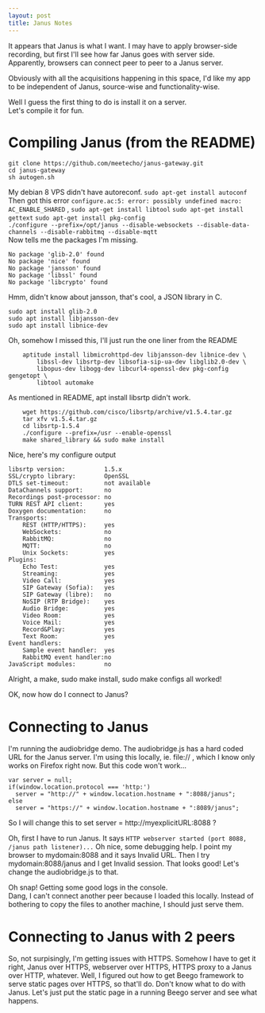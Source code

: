 ```yaml
---
layout: post
title: Janus Notes
---
```

It appears that Janus is what I want.  I may have to apply browser-side recording, but first I'll see how far Janus goes with server side.  
Apparently, browsers can connect peer to peer to a Janus server.  
  
Obviously with all the acquisitions happening in this space, I'd like my app to be independent of Janus, source-wise and functionality-wise.  

Well I guess the first thing to do is install it on a server.  
Let's compile it for fun.  
  
# Compiling Janus (from the README)
```
git clone https://github.com/meetecho/janus-gateway.git
cd janus-gateway
sh autogen.sh
```
My debian 8 VPS didn't have autoreconf.  `sudo apt-get install autoconf`  
Then got this error `configure.ac:5: error: possibly undefined macro: AC_ENABLE_SHARED`  , `sudo apt-get install libtool`  `sudo apt-get install gettext` `sudo apt-get install pkg-config`  
`./configure --prefix=/opt/janus --disable-websockets --disable-data-channels --disable-rabbitmq --disable-mqtt`  
Now tells me the packages I'm missing.
```
No package 'glib-2.0' found
No package 'nice' found
No package 'jansson' found
No package 'libssl' found
No package 'libcrypto' found
```
Hmm, didn't know about jansson, that's cool, a JSON library in C.
```
sudo apt install glib-2.0
sudo apt install libjansson-dev
sudo apt install libnice-dev
```
Oh, somehow I missed this, I'll just run the one liner from the README
```
	aptitude install libmicrohttpd-dev libjansson-dev libnice-dev \
		libssl-dev libsrtp-dev libsofia-sip-ua-dev libglib2.0-dev \
		libopus-dev libogg-dev libcurl4-openssl-dev pkg-config gengetopt \
		libtool automake
```
As mentioned in README, apt install libsrtp didn't work.
```
	wget https://github.com/cisco/libsrtp/archive/v1.5.4.tar.gz
	tar xfv v1.5.4.tar.gz
	cd libsrtp-1.5.4
	./configure --prefix=/usr --enable-openssl
	make shared_library && sudo make install
```
Nice, here's my configure output
```
libsrtp version:           1.5.x
SSL/crypto library:        OpenSSL
DTLS set-timeout:          not available
DataChannels support:      no
Recordings post-processor: no
TURN REST API client:      yes
Doxygen documentation:     no
Transports:
    REST (HTTP/HTTPS):     yes
    WebSockets:            no
    RabbitMQ:              no
    MQTT:                  no
    Unix Sockets:          yes
Plugins:
    Echo Test:             yes
    Streaming:             yes
    Video Call:            yes
    SIP Gateway (Sofia):   yes
    SIP Gateway (libre):   no
    NoSIP (RTP Bridge):    yes
    Audio Bridge:          yes
    Video Room:            yes
    Voice Mail:            yes
    Record&Play:           yes
    Text Room:             yes
Event handlers:
    Sample event handler:  yes
    RabbitMQ event handler:no
JavaScript modules:        no
```
Alright, a make, sudo make install, sudo make configs all worked!
  
OK, now how do I connect to Janus?  
  
# Connecting to Janus
  
I'm running the audiobridge demo.  The audiobridge.js has a hard coded URL for the Janus server.  I'm using this locally, ie. file:// , which I know only works on Firefox right now.  But this code won't work...  
```
var server = null;
if(window.location.protocol === 'http:')
  server = "http://" + window.location.hostname + ":8088/janus";
else
  server = "https://" + window.location.hostname + ":8089/janus";
```
So I will change this to set server = http://myexplicitURL:8088 ?  
  
Oh, first I have to run Janus.  It says `HTTP webserver started (port 8088, /janus path listener)...`
Oh nice, some debugging help.  I point my browser to mydomain:8088 and it says Invalid URL.  Then I try mydomain:8088/janus and I get Invalid session.  That looks good!  Let's change the audiobridge.js to that.
  
Oh snap!  Getting some good logs in the console.  
Dang, I can't connect another peer because I loaded this locally.  Instead of bothering to copy the files to another machine, I should just serve them.
  
# Connecting to Janus with 2 peers
So, not surpisingly, I'm getting issues with HTTPS.  Somehow I have to get it right, Janus over HTTPS, webserver over HTTPS, HTTPS proxy to a Janus over HTTP, whatever.  Well, I figured out how to get Beego framework to serve static pages over HTTPS, so that'll do.  Don't know what to do with Janus.  Let's just put the static page in a running Beego server and see what happens.
